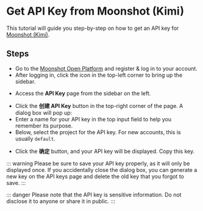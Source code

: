 <script lang="ts" setup>
  import HorizontalCenterImg from "/.vitepress/components/Common/HorizontalCenterImg.vue";
</script>

# Get API Key from Moonshot (Kimi)

This tutorial will guide you step-by-step on how to get an API key for [Moonshot (Kimi)](https://moonshot.kimi.ai).

## Steps

- Go to the [Moonshot Open Platform](https://platform.moonshot.cn/playground) and register & log in to your account.
- After logging in, click the icon in the top-left corner to bring up the sidebar.

<HorizontalCenterImg
    src="/model-provider/moonshot/playground.webp"
    alt="Playground page"
  />

- Access the **API Key** page from the sidebar on the left.

<HorizontalCenterImg
    src="/model-provider/moonshot/playground-api-key.webp"
    alt="Entering the API Key page"
    width="200px"
  />

- Click the **创建 API Key** button in the top-right corner of the page. A dialog box will pop up:
- Enter a name for your API key in the top input field to help you remember its purpose.
- Below, select the project for the API key. For new accounts, this is usually `default`.

<HorizontalCenterImg
    src="/model-provider/moonshot/create-api-key.webp"
    alt="Creating an API Key"
  />

- Click the **确定** button, and your API key will be displayed. Copy this key.

<HorizontalCenterImg
    src="/model-provider/moonshot/generate-api-key.webp"
    alt="Generating an API Key"
    width="500px"
  />

::: warning
Please be sure to save your API key properly, as it will only be displayed once. If you accidentally close the dialog box, you can generate a new key on the API keys page and delete the old key that you forgot to save.
:::

::: danger
Please note that the API key is sensitive information. Do not disclose it to anyone or share it in public.
:::